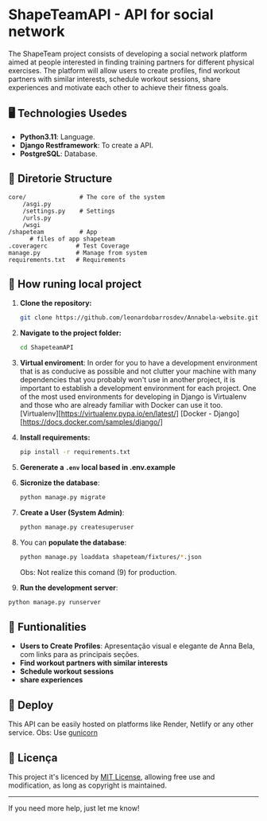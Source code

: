 # ShapeTeamAPI - API for social network

The ShapeTeam project consists of developing a social network platform aimed at people interested in finding training partners for different physical exercises. The platform will allow users to create profiles, find workout partners with similar interests, schedule workout sessions, share experiences and motivate each other to achieve their fitness goals.

## 🖥️ **Technologies Usedes**

- **Python3.11**: Language.
- **Django Restframework**: To create a API.
- **PostgreSQL**: Database.

## 📁 **Diretorie Structure**

```
core/               # The core of the system
    /asgi.py
    /settings.py    # Settings
    /urls.py
    /wsgi
/shapeteam          # App
      # files of app shapeteam
.coveragerc        # Test Coverage
manage.py          # Manage from system
requirements.txt   # Requirements
```

## 🚀 **How runing local project**

1. **Clone the repository:**
   ```bash
   git clone https://github.com/leonardobarrosdev/Annabela-website.git
   ```

2. **Navigate to the project folder:**
   ```bash
   cd ShapeteamAPI
   ```


3. **Virtual enviroment**:
In order for you to have a development environment that is as conducive as possible and not clutter your machine with many dependencies that you probably won't use in another project, it is important to establish a development environment for each project. One of the most used environments for developing in Django is Virtualenv and those who are already familiar with Docker can use it too.
[Virtualenv][https://virtualenv.pypa.io/en/latest/]
[Docker - Django][https://docs.docker.com/samples/django/]


4. **Install requirements:**
   ```bash
   pip install -r requirements.txt
   ```

5. **Gerenerate a `.env` local based in .env.example**


7. **Sicronize the database**:
   ```bash
   python manage.py migrate
   ```
   
8. **Create a User (System Admin)**:
   ```bash
   python manage.py createsuperuser
   ```

9. You can **populate the database**:
   ```bash
   python manage.py loaddata shapeteam/fixtures/*.json
   ```
   Obs: Not realize this comand (9) for production.

10. **Run the development server**:
   ```bash
   python manage.py runserver
   ```


## 🌟 **Funtionalities**

- **Users to Create Profiles**: Apresentação visual e elegante de Anna Bela, com links para as principais seções.
- **Find workout partners with similar interests**
- **Schedule workout sessions**
- **share experiences**

## 🔗 **Deploy**

This API can be easily hosted on platforms like Render, Netlify or any other service. 
Obs: Use [gunicorn](https://docs.djangoproject.com/en/5.1/howto/deployment/wsgi/gunicorn/)

## 📝 **Licença**

This project it's licenced by [MIT License](LICENSE), allowing free use and modification, as long as copyright is maintained.

---

If you need more help, just let me know!
